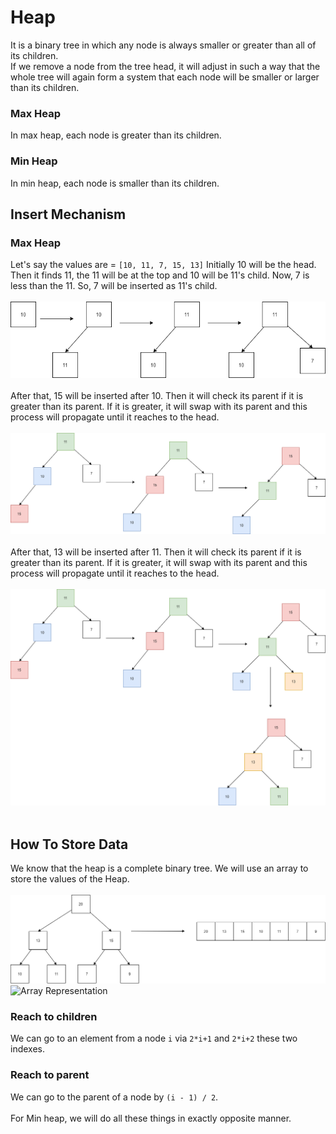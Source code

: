 # Heap
It is a binary tree in which any node is always smaller or greater than all of its 
children. <br /> If we remove a node from the tree head, it will adjust in such a 
way that the whole tree will again form a system that each node will be smaller or 
larger than its children.

### Max Heap
In max heap, each node is greater than its children.

### Min Heap
In min heap, each node is smaller than its children.

## Insert Mechanism
### Max Heap
Let's say the values are = `[10, 11, 7, 15, 13]`
Initially 10 will be the head. Then it finds 11, the 11 will be at the top and 10 
will be 11's child. Now, 7 is less than the 11. So, 7 will be inserted as 11's 
child. <br /> <br />
![](./Heap.drawio.png "Insert in Heap") <br /> 
<br /> After that, 15 will be inserted after 10. Then it will check its parent if it 
is greater than its parent. If it is greater, it will swap with its parent and this 
process will propagate until it reaches to the head. <br /><br /> 
![](./Heap.drawio(1).png "Insert in Heap") 
<br /><br /> 
After that, 13 will be inserted after 11. Then it will check its parent if it 
is greater than its parent. If it is greater, it will swap with its parent and this 
process will propagate until it reaches to the head. <br /><br /> 
![](./Heap.drawio(2).png "Insert in Heap") 
<br /><br /> 
## How To Store Data
We know that the heap is a complete binary tree. We will use an array to store the values of 
the Heap. <br /><br /> 
![](./Heap-Array_respresentation.drawio.png "Array Representation")![](C:\Users\Fahim\Downloads\Heap-Array_respresentation.drawio.png "Array Representation") 
<br /> 
### Reach to children
We can go to an element from a node `i` via `2*i+1` and `2*i+2` these two indexes. 
### Reach to parent
We can go to the parent of a node by `(i - 1) / 2`. <br /> <br />
For Min heap, we will do all these things in exactly opposite manner. 